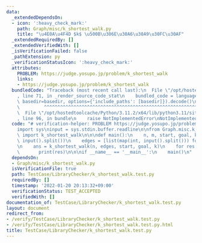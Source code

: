 ```yaml
---
data:
  _extendedDependsOn:
  - icon: ':heavy_check_mark:'
    path: Graph/misc/k_shortest_walk.py
    title: "\u4E0A\u4F4D $k$ \u500B\u306E\u30A6\u30A9\u30FC\u30AF"
  _extendedRequiredBy: []
  _extendedVerifiedWith: []
  _isVerificationFailed: false
  _pathExtension: py
  _verificationStatusIcon: ':heavy_check_mark:'
  attributes:
    PROBLEM: https://judge.yosupo.jp/problem/k_shortest_walk
    links:
    - https://judge.yosupo.jp/problem/k_shortest_walk
  bundledCode: "Traceback (most recent call last):\n  File \"/opt/hostedtoolcache/Python/3.11.2/x64/lib/python3.11/site-packages/onlinejudge_verify/documentation/build.py\"\
    , line 71, in _render_source_code_stat\n    bundled_code = language.bundle(stat.path,\
    \ basedir=basedir, options={'include_paths': [basedir]}).decode()\n          \
    \         ^^^^^^^^^^^^^^^^^^^^^^^^^^^^^^^^^^^^^^^^^^^^^^^^^^^^^^^^^^^^^^^^^^^^^^^^^^^^^^^^^\n\
    \  File \"/opt/hostedtoolcache/Python/3.11.2/x64/lib/python3.11/site-packages/onlinejudge_verify/languages/python.py\"\
    , line 96, in bundle\n    raise NotImplementedError\nNotImplementedError\n"
  code: "# verification-helper: PROBLEM https://judge.yosupo.jp/problem/k_shortest_walk\n\
    import sys\ninput = sys.stdin.buffer.readline\n\nfrom Graph.misc.k_shortest_walk\
    \ import k_shortest_walk\n\n\ndef main():\n    n, m, start, goal, k = map(int,\
    \ input().split())\n    edges = [list(map(int, input().split())) for _ in range(m)]\n\
    \n    ans = k_shortest_walk(n, edges, start, goal, k)\n    for res in ans:\n \
    \       print(res)\n\n\nif __name__ == '__main__':\n    main()\n"
  dependsOn:
  - Graph/misc/k_shortest_walk.py
  isVerificationFile: true
  path: TestCase/LibraryChecker/k_shortest_walk.test.py
  requiredBy: []
  timestamp: '2022-01-20 20:13:32+09:00'
  verificationStatus: TEST_ACCEPTED
  verifiedWith: []
documentation_of: TestCase/LibraryChecker/k_shortest_walk.test.py
layout: document
redirect_from:
- /verify/TestCase/LibraryChecker/k_shortest_walk.test.py
- /verify/TestCase/LibraryChecker/k_shortest_walk.test.py.html
title: TestCase/LibraryChecker/k_shortest_walk.test.py
---
```


